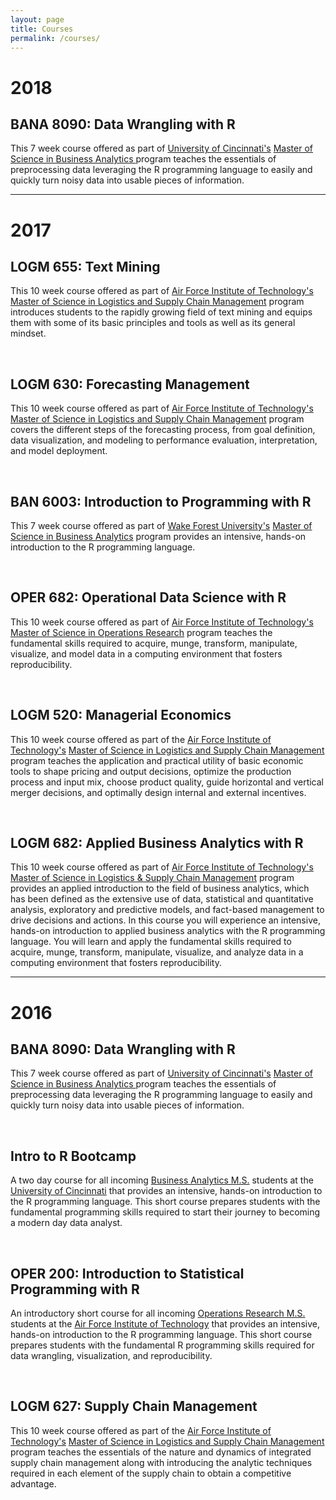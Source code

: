 ```yaml
---
layout: page
title: Courses
permalink: /courses/
---
```


# 2018

## BANA 8090: Data Wrangling with R
This 7 week course offered as part of [University of Cincinnati's](http://www.uc.edu/) [Master of Science in Business Analytics ](http://business.uc.edu/graduate/ms-business-analytics.html) program teaches the essentials of preprocessing data leveraging the R programming language to easily and quickly turn noisy data into usable pieces of information. &nbsp;&nbsp; <a href="http://uc-r.github.io/data_wrangling/syllabus" style="color:black;"><i class="fa fa-folder-open" style="font-size:1em"></i></a> 

<hr>

# 2017

## LOGM 655: Text Mining
This 10 week course offered as part of [Air Force Institute of Technology's](http://www.afit.edu/) [Master of Science in Logistics and Supply Chain Management](http://www.afit.edu/ENS/programs.cfm?p=12&a=pd) program introduces students to the rapidly growing field of text mining and equips them with some of its basic principles and tools as well as its general mindset. &nbsp;&nbsp; <a href="https://afit-r.github.io/logm655" style="color:black;"><i class="fa fa-folder-open" style="font-size:1em"></i></a> 

<br>

## LOGM 630: Forecasting Management
This 10 week course offered as part of [Air Force Institute of Technology's](http://www.afit.edu/) [Master of Science in Logistics and Supply Chain Management](http://www.afit.edu/ENS/programs.cfm?p=12&a=pd) program covers the different steps of the forecasting process, from goal definition, data visualization, and modeling to performance evaluation, interpretation, and model deployment. &nbsp;&nbsp; <a href="https://afit-r.github.io/logm630" style="color:black;"><i class="fa fa-folder-open" style="font-size:1em"></i></a> 

<br>

## BAN 6003: Introduction to Programming with R
This 7 week course offered as part of [Wake Forest University's](http://www.wfu.edu/) [Master of Science in Business Analytics](http://business.wfu.edu/ms-analytics/) program provides an intensive, hands-on introduction to the R programming language. &nbsp;&nbsp; <a href="https://wfu-r.github.io/ban6003" style="color:black;"><i class="fa fa-folder-open" style="font-size:1em"></i></a> 

<br>

## OPER 682: Operational Data Science with R
This 10 week course offered as part of [Air Force Institute of Technology's](http://www.afit.edu/) [Master of Science in Operations Research](http://www.afit.edu/ENS/programs.cfm?p=12&a=pd) program teaches the fundamental skills required to acquire, munge, transform, manipulate, visualize, and model data in a computing environment that fosters reproducibility. &nbsp;&nbsp; <a href="https://afit-r.github.io/oper682" style="color:black;"><i class="fa fa-folder-open" style="font-size:1em"></i></a> 

<br>

## LOGM 520: Managerial Economics
This 10 week course offered as part of the [Air Force Institute of Technology's](http://www.afit.edu/) [Master of Science in Logistics and Supply Chain Management](http://www.afit.edu/ENS/programs.cfm?p=12&a=pd) program teaches the application and practical utility of basic economic tools to shape pricing and output decisions, optimize the production process and input mix, choose product quality, guide horizontal and vertical merger decisions, and optimally design internal and external incentives.

<br>

## LOGM 682: Applied Business Analytics with R
This 10 week course offered as part of [Air Force Institute of Technology's](http://www.afit.edu/) [Master of Science in Logistics & Supply Chain Management](http://www.afit.edu/ENS/programs.cfm?p=12&a=pd) program provides an applied introduction to the field of business analytics, which has been defined as the extensive use of data, statistical and quantitative analysis, exploratory and predictive models, and fact-based management to drive decisions and actions. In this course you will experience an intensive, hands-on introduction to applied business analytics with the R programming language. You will learn and apply the fundamental skills required to acquire, munge, transform, manipulate, visualize, and analyze data in a computing environment that fosters reproducibility. &nbsp;&nbsp; <a href="https://afit-r.github.io/logm682" style="color:black;"><i class="fa fa-folder-open" style="font-size:1em"></i></a> 

<hr>

# 2016

## BANA 8090: Data Wrangling with R
This 7 week course offered as part of [University of Cincinnati's](http://www.uc.edu/) [Master of Science in Business Analytics ](http://business.uc.edu/graduate/ms-business-analytics.html) program teaches the essentials of preprocessing data leveraging the R programming language to easily and quickly turn noisy data into usable pieces of information. &nbsp;&nbsp; <a href="http://uc-r.github.io/data_wrangling/syllabus" style="color:black;"><i class="fa fa-folder-open" style="font-size:1em"></i></a> 

<br>

## Intro to R Bootcamp
A two day course for all incoming [Business Analytics M.S.](http://business.uc.edu/graduate/ms-business-analytics.html) students at the [University of Cincinnati](http://www.uc.edu/) that provides an intensive, hands-on introduction to the R programming language. This short course prepares students with the fundamental programming skills required to start their journey to becoming a modern day data analyst. &nbsp;&nbsp; <a href="http://uc-r.github.io/r_bootcamp" style="color:black;"><i class="fa fa-folder-open" style="font-size:1em"></i></a>

<br>

## OPER 200: Introduction to Statistical Programming with R
An introductory short course for all incoming [Operations Research M.S.](http://www.afit.edu/ENS/programs.cfm?p=12&a=pd) students at the [Air Force Institute of Technology](http://www.afit.edu/) that provides an intensive, hands-on introduction to the R programming language. This short course prepares students with the fundamental R programming skills required for data wrangling, visualization, and reproducibility. &nbsp;&nbsp; <a href="https://afit-r.github.io/oper200/" style="color:black;"><i class="fa fa-folder-open" style="font-size:1em"></i></a>

<br>

## LOGM 627: Supply Chain Management
This 10 week course offered as part of the [Air Force Institute of Technology's](http://www.afit.edu/) [Master of Science in Logistics and Supply Chain Management](http://www.afit.edu/ENS/programs.cfm?p=12&a=pd) program teaches the essentials of the nature and dynamics of integrated supply chain management along with introducing the analytic techniques required in each element of the supply chain to obtain a competitive advantage.
